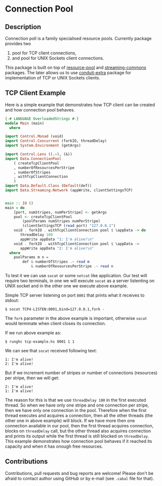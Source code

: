 Connection Pool
===============


Description
-----------

Connection poll is a family specialised resource pools. Currently package
provides two

1. pool for TCP client connections,
2. and pool for UNIX Sockets client connections.

This package is built on top of [resource-pool][] and [streaming-commons][]
packages. The later allows us to use [conduit-extra][] package for
implementation of TCP or UNIX Sockets clients.


TCP Client Example
------------------

Here is a simple example that demonstrates how TCP client can be created and
how connection pool behaves.

```haskell
{-# LANGUAGE OverloadedStrings #-}
module Main (main)
  where

import Control.Monad (void)
import Control.Concurrent (forkIO, threadDelay)
import System.Environment (getArgs)

import Control.Lens ((.~), (&))
import Data.ConnectionPool
    ( createTcpClientPool
    , numberOfResourcesPerStripe
    , numberOfStripes
    , withTcpClientConnection
    )
import Data.Default.Class (Default(def))
import Data.Streaming.Network (appWrite, clientSettingsTCP)


main :: IO ()
main = do
    [port, numStripes, numPerStripe] <- getArgs
    pool <- createTcpClientPool
        (poolParams numStripes numPerStripe)
        (clientSettingsTCP (read port) "127.0.0.1")
    void . forkIO . withTcpClientConnection pool $ \appData -> do
       threadDelay 100
       appWrite appData "1: I'm alive!\n"
    void . forkIO . withTcpClientConnection pool $ \appData ->
       appWrite appData "2: I'm alive!\n"
  where
    poolParams m n =
        def & numberOfStripes .~ read m
            & numberOfResourcesPerStripe .~ read n
```

To test it we can use `socat` or some `netcat` like application. Our test will
require two terminals, in one we will execute `socat` as a server listenting on
UNIX socket and in the other one we execute above example.

Simple TCP server listening on port `8001` that prints what it receives to
stdout:

    $ socat TCP4-LISTEN:8001,bind=127.0.0.1,fork -

The `fork` parameter in the above example is important, otherwise `socat` would
terminate when client closes its connection.

If we run above example as:

    $ runghc tcp-example.hs 8001 1 1

We can see that `socat` received following text:

    1: I'm alive!
    2: I'm alive!

But if we increment number of stripes or number of connections (resources) per
stripe, then we will get:

    2: I'm alive!
    1: I'm alive!

The reason for this is that we use `threadDelay 100` in the first executed
thread. So when we have only one stripe and one connection per stripe, then we
have only one connection in the pool. Therefore when the first thread executes
and acquires a connection, then all the other threads (the other one in above
example) will block. If we have more then one connection available in our pool,
then the first thread acquires connection, blocks on `threadDelay` call, but
the other thread also acquires connection and prints its output while the first
thread is still blocked on `threadDelay`. This example demonstrates how
connection pool behaves if it reached its capacity and when it has onough free
resources.


Contributions
-------------

Contributions, pull requests and bug reports are welcome! Please don't be
afraid to contact author using GitHub or by e-mail (see `.cabal` file for
that).



[conduit-extra]:
  http://hackage.haskell.org/package/conduit-extra
[resource-pool]:
  http://hackage.haskell.org/package/resource-pool
[streaming-commons]:
  http://hackage.haskell.org/package/streaming-commons
